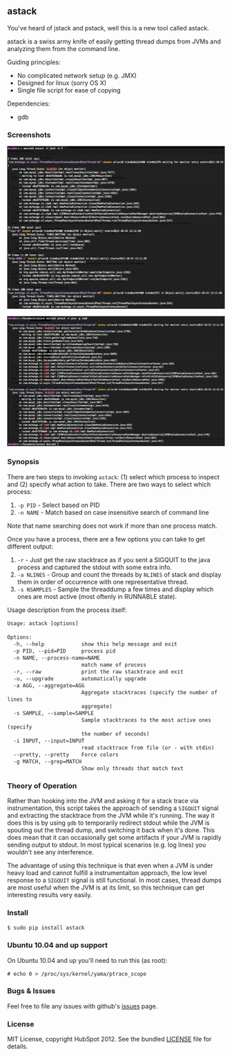 ## astack

You've heard of jstack and pstack, well this is a new tool
called astack.

astack is a swiss army knife of easily getting thread dumps
from JVMs and analyzing them from the command line.

Guiding principles:

- No complicated network setup (e.g. JMX)
- Designed for linux (sorry OS X)
- Single file script for ease of copying

Dependencies:

- gdb

### Screenshots

![Using the aggregation option](https://github.com/HubSpot/astack/raw/master/images/screenshot-aggregate.png)

![Using the grep option](https://github.com/HubSpot/astack/raw/master/images/screenshot-grep.png)

### Synopsis

There are two steps to invoking `astack`: (1) select which process to inspect and
(2) specify what action to take. There are two ways to select which process:

1) `-p PID` - Select based on PID
1) `-n NAME` - Match based on case insensitive search of command line

Note that name searching does not work if more than one process match.

Once you have a process, there are a few options you can take to get different
output:

1) `-r` - Just get the raw stacktrace as if you sent a SIGQUIT to the java process and captured the stdout with some extra info.
1) `-a NLINES` - Group and count the threads by `NLINES` of stack and display them in order of occurrence with one representative thread.
1) `-s NSAMPLES` - Sample the threaddump a few times and display which ones are most active (most oftenly in RUNNABLE state).

Usage description from the process itself:

    Usage: astack [options]

    Options:
      -h, --help            show this help message and exit
      -p PID, --pid=PID     process pid
      -n NAME, --process-name=NAME
                            match name of process
      -r, --raw             print the raw stacktrace and exit
      -u, --upgrade         automatically upgrade
      -a AGG, --aggregate=AGG
                            Aggregate stacktraces (specify the number of lines to
                            aggregate)
      -s SAMPLE, --sample=SAMPLE
                            Sample stacktraces to the most active ones (specify
                            the number of seconds)
      -i INPUT, --input=INPUT
                            read stacktrace from file (or - with stdin)
      --pretty, --pretty    Force colors
      -g MATCH, --grep=MATCH
                            Show only threads that match text

### Theory of Operation

Rather than hooking into the JVM and asking it for a stack trace via instrumentation,
this script takes the approach of sending a `SIGQUIT` signal and extracting the stacktrace
from the JVM while it's running. The way it does this is by using `gdb` to temporarily
redirect stdout while the JVM is spouting out the thread dump, and switching it back when
it's done. This does mean that it can occasionally get some artifacts if your JVM is
rapidly sending output to stdout. In most typical scenarios (e.g. log lines) you wouldn't
see any interference.

The advantage of using this technique is that even when a JVM is under heavy load and cannot
fulfill a instrumentaiton approach, the low level response to a `SIGQUIT` signal is still
functional. In most cases, thread dumps are most useful when the JVM is at its limit, so
this technique can get interesting results very easily.

### Install

    $ sudo pip install astack

### Ubuntu 10.04 and up support

On Ubuntu 10.04 and up you'll need to run this (as root):

    # echo 0 > /proc/sys/kernel/yama/ptrace_scope

### Bugs & Issues

Feel free to file any issues with github's [issues](https://github.com/HubSpot/astack/issues/) page.

### License

MIT License, copyright HubSpot 2012. See the bundled [LICENSE](https://github.com/HubSpot/astack/blob/master/LICENSE) file for details.
